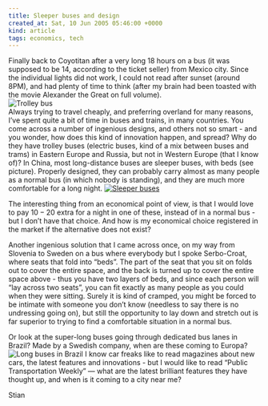 ```yaml
---
title: Sleeper buses and design
created_at: Sat, 10 Jun 2005 05:46:00 +0000
kind: article
tags: economics, tech
---
```


Finally back to Coyotitan after a very long 18 hours on a bus (it was
supposed to be 14, according to the ticket seller) from Mexico city.
Since the individual lights did not work, I could not read after sunset
(around 8PM), and had plenty of time to think (after my brain had been
toasted with the movie Alexander the Great on full volume).\
 ![Trolley
bus](http://www.metrokc.gov/kcdot/kids/transit/art/trolley.jpg)\
 Always trying to travel cheaply, and preferring overland for many
reasons, I’ve spent quite a bit of time in buses and trains, in many
countries. You come across a number of ingenious designs, and others not
so smart - and you wonder, how does this kind of innovation happen, and
spread? Why do they have trolley buses (electric buses, kind of a mix
between buses and trams) in Eastern Europe and Russia, but not in
Western Europe (that I know of)? In China, most long-distance buses are
sleeper buses, with beds (see picture). Properly designed, they can
probably carry almost as many people as a normal bus (in which nobody is
standing), and they are much more comfortable for a long night.
[![Sleeper
buses](http://www.orchiddesigns.net/Assets/images/China2004/Sleeper%20bus%20interior%201633.jpg)](http://www.orchiddesigns.net/Assets/images/China2004/Sleeper%20bus%20interior%201633.jpg)

The interesting thing from an economical point of view, is that I would
love to pay 10 − 20 extra for a night in one of these, instead of in a
normal bus - but I don’t have that choice. And how is my economical
choice registered in the market if the alternative does not exist?

Another ingenious solution that I came across once, on my way from
Slovenia to Sweden on a bus where everybody but I spoke Serbo-Croat,
where seats that fold into “beds”. The part of the seat that you sit on
folds out to cover the entire space, and the back is turned up to cover
the entire space above - thus you have two layers of beds, and since
each person will “lay across two seats”, you can fit exactly as many
people as you could when they were sitting. Surely it is kind of
cramped, you might be forced to be intimate with someone you don’t know
(needless to say there is no undressing going on), but still the
opportunity to lay down and stretch out is far superior to trying to
find a comfortable situation in a normal bus.

Or look at the super-long buses going through dedicated bus lanes in
Brazil? Made by a Swedish company, when are these coming to
Europa?![Long buses in
Brazil](http://imagebank.vbc.volvo.se/asset_server/get_asset_image.asp?idasset=2714&src=Thumbnail&size=200x200&filename=U2004_1184.jpg&dsnpart=vbc_photos&guid={689AB636-E513-4629-95AD-53F999B3147C})
I know car freaks like to read magazines about new cars, the latest
features and innovations - but I would like to read “Public
Transportation Weekly” — what are the latest brilliant features they
have thought up, and when is it coming to a city near me?

Stian
